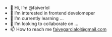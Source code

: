 - 👋 Hi, I’m @faiverlol
- 👀 I’m interested in frontend develomeper
- 🌱 I’m currently learning ...
- 💞️ I’m looking to collaborate on ...
- 📫 How to reach me faivegarcialol@gmail.com

<!---
faiverlol/faiverlol is a ✨ special ✨ repository because its `README.md` (this file) appears on your GitHub profile.
You can click the Preview link to take a look at your changes.
--->
